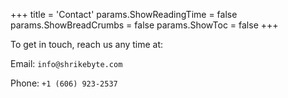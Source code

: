 +++
title = 'Contact'
params.ShowReadingTime = false
params.ShowBreadCrumbs = false
params.ShowToc = false
+++

To get in touch, reach us any time at:

Email: `info@shrikebyte.com`

Phone: `+1 (606) 923-2537`
